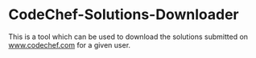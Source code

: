 # CodeChef-Solutions-Downloader
This is a tool which can be used to download the solutions submitted on www.codechef.com for a given user.
